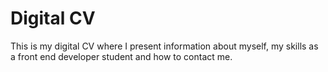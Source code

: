 # Digital CV

This is my digital CV where I present information about myself, my skills as a front end developer student and how to contact me.
